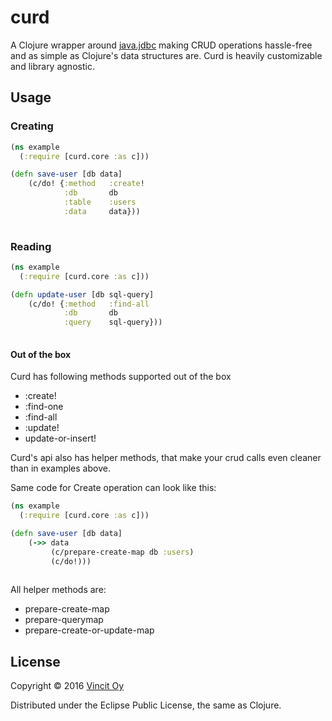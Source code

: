 # curd

A Clojure wrapper around [java.jdbc](https://github.com/clojure/java.jdbc) making CRUD operations hassle-free and as simple as Clojure's data structures are.
Curd is heavily customizable and library agnostic. 

## Usage

### Creating

```clj
(ns example
  (:require [curd.core :as c]))

(defn save-user [db data]
    (c/do! {:method   :create!
            :db       db
            :table    :users
            :data     data}))
    
```

### Reading

```clj
(ns example
  (:require [curd.core :as c]))

(defn update-user [db sql-query]
    (c/do! {:method   :find-all
            :db       db
            :query    sql-query}))
    
```

#### Out of the box

Curd has following methods supported out of the box
- :create!
- :find-one
- :find-all
- :update!
- update-or-insert!

Curd's api also has helper methods, that make your crud calls even cleaner than in examples above.

Same code for Create operation can look like this:

```clj
(ns example
  (:require [curd.core :as c]))

(defn save-user [db data]
    (->> data
         (c/prepare-create-map db :users)
         (c/do!)))
    
```

All helper methods are: 
- prepare-create-map
- prepare-querymap
- prepare-create-or-update-map

## License

Copyright © 2016 [Vincit Oy](https://www.vincit.fi/en/)

Distributed under the Eclipse Public License, the same as Clojure.
